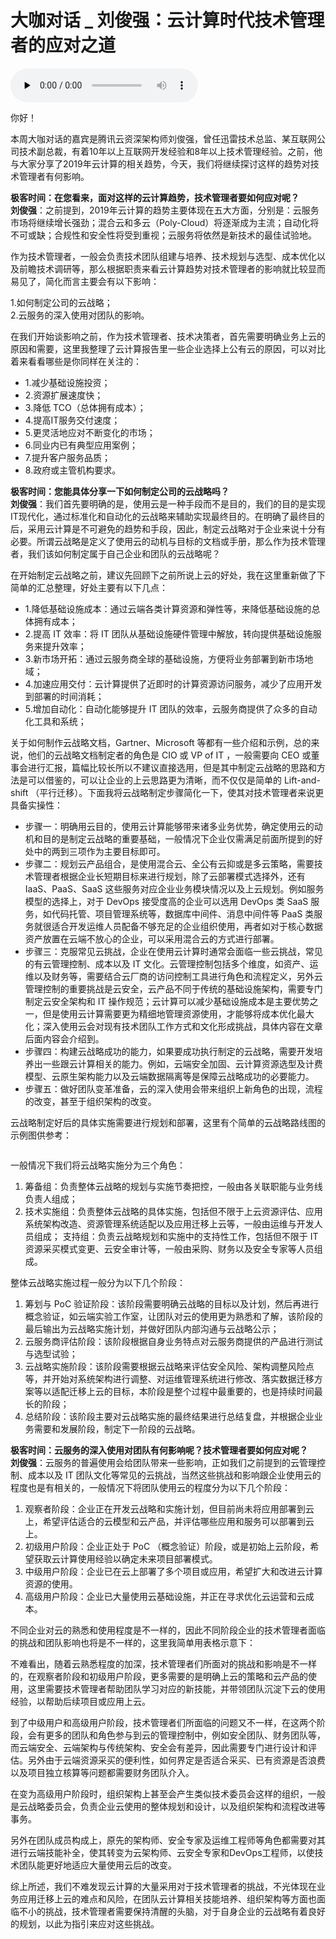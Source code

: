 # 大咖对话 _ 刘俊强：云计算时代技术管理者的应对之道

<audio id="audio" title="大咖对话 | 刘俊强：云计算时代技术管理者的应对之道" controls="" preload="none"><source id="mp3" src="https://static001.geekbang.org/resource/audio/d8/ae/d89aa6cfdb25d542ef5c2f6d53bfaeae.mp3"></audio>

你好！

本周大咖对话的嘉宾是腾讯云资深架构师刘俊强，曾任迅雷技术总监、某互联网公司技术副总裁，有着10年以上互联网开发经验和8年以上技术管理经验。之前，他与大家分享了2019年云计算的相关趋势，今天，我们将继续探讨这样的趋势对技术管理者有何影响。

**极客时间：在您看来，面对这样的云计算趋势，技术管理者要如何应对呢？**<br>
**刘俊强**：之前提到，2019年云计算的趋势主要体现在五大方面，分别是：云服务市场将继续增长强劲；混合云和多云（Poly-Cloud）将逐渐成为主流；自动化将不可或缺；合规性和安全性将受到重视；云服务将依然是新技术的最佳试验地。

作为技术管理者，一般会负责技术团队组建与培养、技术规划与选型、成本优化以及前瞻技术调研等，那么根据职责来看云计算趋势对技术管理者的影响就比较显而易见了，简化而言主要会有以下影响：

1.如何制定公司的云战略；<br>
2.云服务的深入使用对团队的影响。

在我们开始谈影响之前，作为技术管理者、技术决策者，首先需要明确业务上云的原因和需要，这里我整理了云计算报告里一些企业选择上公有云的原因，可以对比着来看看哪些是你同样在关注的：

- 1.减少基础设施投资；
- 2.资源扩展速度快；
- 3.降低 TCO（总体拥有成本）；
- 4.提高IT服务交付速度；
- 5.更灵活地应对不断变化的市场；
- 6.同业内已有典型应用案例；
- 7.提升客户服务品质；
- 8.政府或主管机构要求。

**极客时间：您能具体分享一下如何制定公司的云战略吗？**<br>
**刘俊强**：我们首先要明确的是，使用云是一种手段而不是目的，我们的目的是实现IT现代化，通过标准化和自动化的云战略来辅助实现最终目的。在明确了最终目的后，采用云计算是不可避免的趋势和手段，因此，制定云战略对于企业来说十分有必要。所谓云战略是定义了使用云的动机与目标的文档或手册，那么作为技术管理者，我们该如何制定属于自己企业和团队的云战略呢？

在开始制定云战略之前，建议先回顾下之前所说上云的好处，我在这里重新做了下简单的汇总整理，好处主要有以下几点：

- 1.降低基础设施成本：通过云端各类计算资源和弹性等，来降低基础设施的总体拥有成本；
- 2.提高 IT 效率：将 IT 团队从基础设施硬件管理中解放，转向提供基础设施服务来提升效率；
- 3.新市场开拓：通过云服务商全球的基础设施，方便将业务部署到新市场地域；
- 4.加速应用交付：云计算提供了近即时的计算资源访问服务，减少了应用开发到部署的时间消耗；
- 5.增加自动化：自动化能够提升 IT 团队的效率，云服务商提供了众多的自动化工具和系统；

关于如何制作云战略文档，Gartner、Microsoft 等都有一些介绍和示例，总的来说，他们的云战略文档制定者的角色是 CIO 或 VP of IT ，一般需要向 CEO 或董事会进行汇报，篇幅比较长所以不建议直接选用，但是其中制定云战略的思路和方法是可以借鉴的，可以让企业的上云思路更为清晰，而不仅仅是简单的  Lift-and-shift  （平行迁移）。下面我将云战略制定步骤简化一下，使其对技术管理者来说更具备实操性：

- 步骤一：明确用云目的，使用云计算能够带来诸多业务优势，确定使用云的动机和目的是制定云战略的重要基础，一般情况下企业仅需满足前面所提到的好处中的两到三项作为主要目标即可。
- 步骤二：规划云产品组合，是使用混合云、全公有云抑或是多云策略，需要技术管理者根据企业长短期目标来进行规划，除了云部署模式选择外，还有 IaaS、PaaS、SaaS 这些服务对应企业业务模块情况以及上云规划。例如服务模型的选择上，对于 DevOps 接受度高的企业可以选用 DevOps 类 SaaS 服务，如代码托管、项目管理系统等，数据库中间件、消息中间件等 PaaS 类服务就很适合开发运维人员配备不够充足的企业组织使用，再者如对于核心数据资产放置在云端不放心的企业，可以采用混合云的方式进行部署。
- 步骤三：克服常见云挑战，企业在使用云计算时通常会面临一些云挑战，常见的有云管理控制、成本以及 IT 文化。云管理控制包括多个维度，如资产、运维以及财务等，需要结合云厂商的访问控制工具进行角色和流程定义，另外云管理控制的重要挑战是云安全，云产品不同于传统的基础设施架构，需要专门制定云安全架构和 IT 操作规范；云计算可以减少基础设施成本是主要优势之一，但是使用云计算需要更为精细地管理资源使用，才能够将成本优化最大化；深入使用云会对现有技术团队工作方式和文化形成挑战，具体内容在文章后面内容会介绍到。
- 步骤四：构建云战略成功的能力，如果要成功执行制定的云战略，需要开发培养出一些跟云计算相关的能力。例如，云端安全加固、云计算资源选型及计费模型、云原生架构能力以及云端数据隔离等是保障云战略成功的必要能力。
- 步骤五：做好团队变革准备，云的深入使用会带来组织上新角色的出现，流程的改变，甚至于组织架构的改变。

云战略制定好后的具体实施需要进行规划和部署，这里有个简单的云战略路线图的示例图供参考：

<img src="https://static001.geekbang.org/resource/image/8a/ed/8ace23d7e60b61000b4b11bc5fd50fed.png" alt="">

一般情况下我们将云战略实施分为三个角色：

1. 筹备组：负责整体云战略的规划与实施节奏把控，一般由各关联职能与业务线负责人组成；
1. 技术实施组：负责整体云战略的具体实施，包括但不限于上云资源评估、应用系统架构改造、资源管理系统适配以及应用迁移上云等，一般由运维与开发人员组成；
支持组：负责云战略规划和实施中的支持性工作，包括但不限于 IT<br>
资源采买模式变更、云安全审计等，一般由采购、财务以及安全专家等人员组成。

整体云战略实施过程一般分为以下几个阶段：

1. 筹划与 PoC 验证阶段：该阶段需要明确云战略的目标以及计划，然后再进行概念验证，如云端实验工作室，让团队对云的使用更为熟悉和了解，该阶段的最后输出为云战略实施计划，并做好团队内部沟通与云战略公示；
1. 云服务商评估阶段：该阶段根据自身业务特点对云服务商提供的产品进行测试与选型试验；
1. 云战略实施阶段：该阶段需要根据云战略来评估安全风险、架构调整风险点等，并开始对系统架构进行调整、对运维管理系统进行修改、落实数据迁移方案等以适配迁移上云的目标，本阶段是整个过程中最重要的，也是持续时间最长的阶段；
1. 总结阶段：该阶段主要对云战略实施的最终结果进行总结复盘，并根据企业业务需要和发展阶段，制定下一阶段的云战略。

**极客时间：云服务的深入使用对团队有何影响呢？技术管理者要如何应对呢？**<br>
**刘俊强**：云服务的普遍使用会给团队带来一些影响，正如我们之前提到的云管理控制、成本以及 IT 团队文化等常见的云挑战，当然这些挑战和影响跟企业使用云的程度也是有相关的，一般情况下将团队使用云的程度分为以下几个阶段：

1. 观察者阶段：企业正在开发云战略和实施计划，但目前尚未将应用部署到云上，希望评估适合的云模型和云产品，并评估哪些应用和服务可以部署到云上。
1. 初级用户阶段：企业正处于 PoC （概念验证）阶段，或是初始上云阶段，希望获取云计算使用经验以确定未来项目部署模式。
1. 中级用户阶段：企业已在云上部署了多个项目或应用，希望扩大和改进云计算资源的使用。
1. 高级用户阶段：企业已大量使用云基础设施，并正在寻求优化云运营和云成本。

不同企业对云的熟悉和使用程度是不一样的，因此不同阶段企业的技术管理者面临的挑战和团队影响也将是不一样的，这里我简单用表格示意下：

<img src="https://static001.geekbang.org/resource/image/4b/31/4b39954eefa49198ec2eba1c3ccaf431.jpg" alt=""><br>
不难看出，随着云熟悉程度的加深，技术管理者们所面对的挑战和影响是不一样的，在观察者阶段和初级用户阶段，更多需要的是明确上云的策略和云产品的使用，这里需要技术管理者帮助团队学习对应的新技能，并带领团队沉淀下云的使用经验，以帮助后续项目或应用上云。

到了中级用户和高级用户阶段，技术管理者们所面临的问题又不一样，在这两个阶段，会有更多的团队和角色参与到云的管理控制中，例如安全团队、财务团队等，而云端安全、云端架构与传统架构、安全会有差异，因此需要专门进行设计和评估。另外由于云端资源采买的便利性，如何界定是否适合采买、已有资源是否浪费以及项目独立核算等问题都需要财务团队介入。

在变为高级用户阶段时，组织架构上甚至会产生类似技术委员会这样的组织，一般是云战略委员会，负责企业云使用的整体规划和设计，以及组织架构和流程改进等事务。

另外在团队成员构成上，原先的架构师、安全专家及运维工程师等角色都需要对其进行云端技能补全，使其转变为云架构师、云安全专家和DevOps工程师，以使技术团队能更好地适应大量使用云后的改变。

综上所述，我们不难发现云计算的大量采用对于技术管理者的挑战，不光体现在业务应用迁移上云的难点和风险，在团队云计算相关技能培养、组织架构等方面也面临不小的挑战，技术管理者需要保持清醒的头脑，对于自身企业的云战略有着良好的规划，以此为指引来应对这些挑战。


